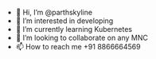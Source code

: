 - 👋 Hi, I’m @parthskyline
- 👀 I’m interested in developing
- 🌱 I’m currently learning Kubernetes
- 💞️ I’m looking to collaborate on any MNC
- 📫 How to reach me +91 8866664569

<!---
parthskyline/parthskyline is a ✨ special ✨ repository because its `README.md` (this file) appears on your GitHub profile.
You can click the Preview link to take a look at your changes.
--->
